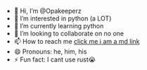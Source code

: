 - 👋 Hi, I’m @Opakeeperz
- 👀 I’m interested in python (a LOT)
- 🌱 I’m currently learning python
- 💞️ I’m looking to collaborate on no one
- 📫 How to reach me [click me i am a md link](hassan.aldarkazali@icloud.com)
- 😄 Pronouns: he, him, his
- ⚡ Fun fact: I cant use rust😭

<!---
Opakeeperz/Opakeeperz is a ✨ special ✨ repository because its `README.md` (this file) appears on your GitHub profile.
You can click the Preview link to take a look at your changes.
--->
